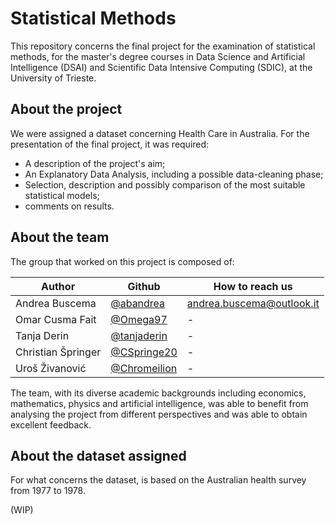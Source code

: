 # Statistical Methods

This repository concerns the final project for the examination of statistical methods, for the master's degree courses in Data Science and Artificial Intelligence (DSAI) and Scientific Data Intensive Computing (SDIC), at the University of Trieste. 

## About the project

We were assigned a dataset concerning Health Care in Australia. For the presentation of the final project, it was required: 

* A description of the project's aim;
* An Explanatory Data Analysis, including a possible data-cleaning phase;
* Selection, description and possibly comparison of the most suitable statistical models;
* comments on results.

## About the team

The group that worked on this project is composed of:

| Author | Github | How to reach us |
| --- | --- | --- |
| Andrea Buscema | [@abandrea](https://github.com/abandrea)| andrea.buscema@outlook.it |
| Omar Cusma Fait | [@Omega97](https://github.com/Omega97)| - |
| Tanja Derin | [@tanjaderin](https://github.com/tanjaderin)| - |
| Christian Špringer | [@CSpringe20](https://github.com/CSpringe20)| - |
| Uroš Živanović | [@Chromeilion](https://github.com/Chromeilion)| - |


The team, with its diverse academic backgrounds including economics, mathematics, physics and artificial intelligence, was able to benefit from analysing the project from different perspectives and was able to obtain excellent feedback. 

## About the dataset assigned

For what concerns the dataset, is based on the Australian health survey from 1977 to 1978. 

(WIP)


